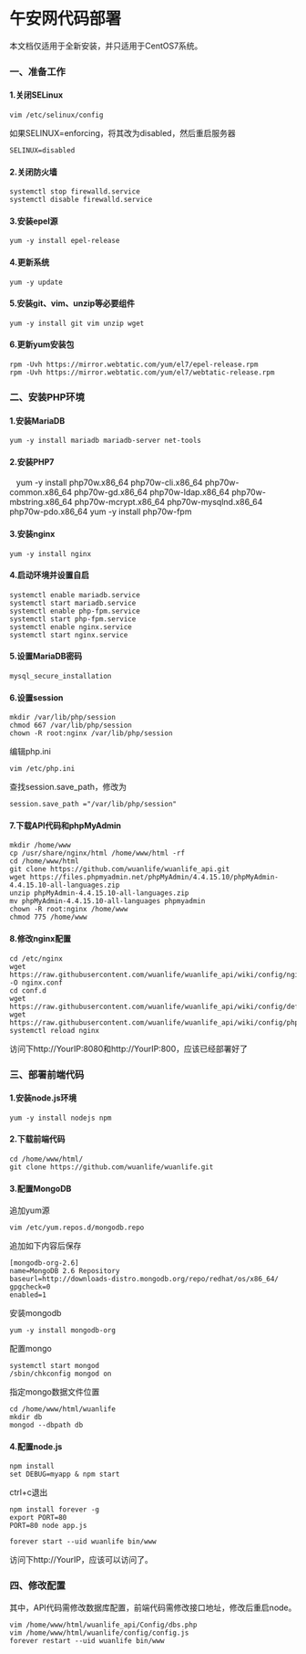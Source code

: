 # 午安网代码部署
本文档仅适用于全新安装，并只适用于CentOS7系统。
### 一、准备工作
#### 1.关闭SELinux

    vim /etc/selinux/config

如果SELINUX=enforcing，将其改为disabled，然后重启服务器

    SELINUX=disabled

#### 2.关闭防火墙
    
    systemctl stop firewalld.service
    systemctl disable firewalld.service
    
#### 3.安装epel源
    yum -y install epel-release
#### 4.更新系统
    yum -y update
#### 5.安装git、vim、unzip等必要组件
    yum -y install git vim unzip wget
#### 6.更新yum安装包
    rpm -Uvh https://mirror.webtatic.com/yum/el7/epel-release.rpm
    rpm -Uvh https://mirror.webtatic.com/yum/el7/webtatic-release.rpm
### 二、安装PHP环境
#### 1.安装MariaDB
    yum -y install mariadb mariadb-server net-tools
#### 2.安装PHP7
    yum -y install php70w.x86_64 php70w-cli.x86_64 php70w-common.x86_64 php70w-gd.x86_64 php70w-ldap.x86_64 php70w-mbstring.x86_64 php70w-mcrypt.x86_64 php70w-mysqlnd.x86_64 php70w-pdo.x86_64
    yum -y install php70w-fpm
#### 3.安装nginx
    yum -y install nginx
#### 4.启动环境并设置自启
    systemctl enable mariadb.service
    systemctl start mariadb.service
    systemctl enable php-fpm.service
    systemctl start php-fpm.service
    systemctl enable nginx.service
    systemctl start nginx.service
#### 5.设置MariaDB密码
    mysql_secure_installation
#### 6.设置session
    mkdir /var/lib/php/session
    chmod 667 /var/lib/php/session
    chown -R root:nginx /var/lib/php/session
编辑php.ini

    vim /etc/php.ini
查找session.save_path，修改为

    session.save_path ="/var/lib/php/session"
#### 7.下载API代码和phpMyAdmin
    mkdir /home/www
    cp /usr/share/nginx/html /home/www/html -rf
    cd /home/www/html
    git clone https://github.com/wuanlife/wuanlife_api.git
    wget https://files.phpmyadmin.net/phpMyAdmin/4.4.15.10/phpMyAdmin-4.4.15.10-all-languages.zip
    unzip phpMyAdmin-4.4.15.10-all-languages.zip
    mv phpMyAdmin-4.4.15.10-all-languages phpmyadmin
    chown -R root:nginx /home/www
    chmod 775 /home/www
#### 8.修改nginx配置
    cd /etc/nginx
    wget https://raw.githubusercontent.com/wuanlife/wuanlife_api/wiki/config/nginx.conf -O nginx.conf
    cd conf.d
    wget https://raw.githubusercontent.com/wuanlife/wuanlife_api/wiki/config/default.conf
    wget https://raw.githubusercontent.com/wuanlife/wuanlife_api/wiki/config/phpmyadmin.conf
    systemctl reload nginx
访问下http://YourIP:8080和http://YourIP:800，应该已经部署好了
### 三、部署前端代码
#### 1.安装node.js环境
    yum -y install nodejs npm
#### 2.下载前端代码
    cd /home/www/html/
    git clone https://github.com/wuanlife/wuanlife.git

#### 3.配置MongoDB
追加yum源

    vim /etc/yum.repos.d/mongodb.repo

追加如下内容后保存

    [mongodb-org-2.6]
    name=MongoDB 2.6 Repository
    baseurl=http://downloads-distro.mongodb.org/repo/redhat/os/x86_64/
    gpgcheck=0
    enabled=1

安装mongodb

    yum -y install mongodb-org

配置mongo

    systemctl start mongod
    /sbin/chkconfig mongod on

指定mongo数据文件位置
    
    cd /home/www/html/wuanlife
    mkdir db
    mongod --dbpath db
    
#### 4.配置node.js
    npm install
    set DEBUG=myapp & npm start
ctrl+c退出

    npm install forever -g
    export PORT=80
    PORT=80 node app.js

    forever start --uid wuanlife bin/www

访问下http://YourIP，应该可以访问了。
    
### 四、修改配置
其中，API代码需修改数据库配置，前端代码需修改接口地址，修改后重启node。

    vim /home/www/html/wuanlife_api/Config/dbs.php
    vim /home/www/html/wuanlife/config/config.js
    forever restart --uid wuanlife bin/www
